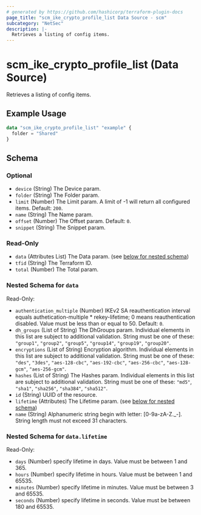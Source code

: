 ```yaml
---
# generated by https://github.com/hashicorp/terraform-plugin-docs
page_title: "scm_ike_crypto_profile_list Data Source - scm"
subcategory: "NetSec"
description: |-
  Retrieves a listing of config items.
---
```


# scm_ike_crypto_profile_list (Data Source)

Retrieves a listing of config items.

## Example Usage

```terraform
data "scm_ike_crypto_profile_list" "example" {
  folder = "Shared"
}
```

<!-- schema generated by tfplugindocs -->
## Schema

### Optional

- `device` (String) The Device param.
- `folder` (String) The Folder param.
- `limit` (Number) The Limit param. A limit of -1 will return all configured items. Default: `200`.
- `name` (String) The Name param.
- `offset` (Number) The Offset param. Default: `0`.
- `snippet` (String) The Snippet param.

### Read-Only

- `data` (Attributes List) The Data param. (see [below for nested schema](#nestedatt--data))
- `tfid` (String) The Terraform ID.
- `total` (Number) The Total param.

<a id="nestedatt--data"></a>
### Nested Schema for `data`

Read-Only:

- `authentication_multiple` (Number) IKEv2 SA reauthentication interval equals authetication-multiple * rekey-lifetime; 0 means reauthentication disabled. Value must be less than or equal to 50. Default: `0`.
- `dh_groups` (List of String) The DhGroups param. Individual elements in this list are subject to additional validation. String must be one of these: `"group1"`, `"group2"`, `"group5"`, `"group14"`, `"group19"`, `"group20"`.
- `encryptions` (List of String) Encryption algorithm. Individual elements in this list are subject to additional validation. String must be one of these: `"des"`, `"3des"`, `"aes-128-cbc"`, `"aes-192-cbc"`, `"aes-256-cbc"`, `"aes-128-gcm"`, `"aes-256-gcm"`.
- `hashes` (List of String) The Hashes param. Individual elements in this list are subject to additional validation. String must be one of these: `"md5"`, `"sha1"`, `"sha256"`, `"sha384"`, `"sha512"`.
- `id` (String) UUID of the resource.
- `lifetime` (Attributes) The Lifetime param. (see [below for nested schema](#nestedatt--data--lifetime))
- `name` (String) Alphanumeric string begin with letter: [0-9a-zA-Z._-]. String length must not exceed 31 characters.

<a id="nestedatt--data--lifetime"></a>
### Nested Schema for `data.lifetime`

Read-Only:

- `days` (Number) specify lifetime in days. Value must be between 1 and 365.
- `hours` (Number) specify lifetime in hours. Value must be between 1 and 65535.
- `minutes` (Number) specify lifetime in minutes. Value must be between 3 and 65535.
- `seconds` (Number) specify lifetime in seconds. Value must be between 180 and 65535.
